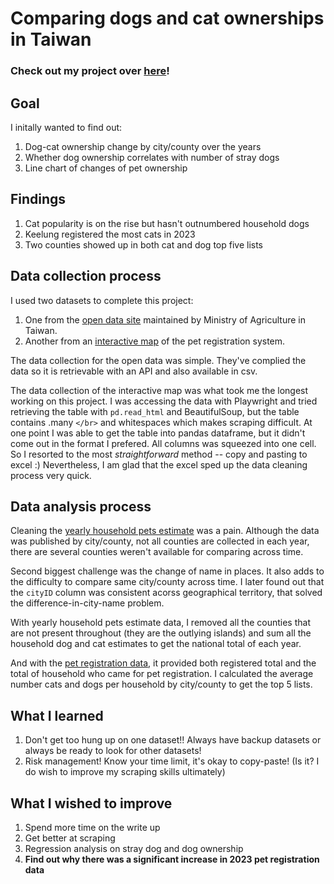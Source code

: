 # Comparing dogs and cat ownerships in Taiwan

### Check out my project over [here](https://sabinahung.github.io/pet-ownership-taiwan/)!

## Goal
I initally wanted to find out: 
1. Dog-cat ownership change by city/county over the years
2. Whether dog ownership correlates with number of stray dogs
3. Line chart of changes of pet ownership

## Findings
1. Cat popularity is on the rise but hasn't outnumbered household dogs
2. Keelung registered the most cats in 2023
3. Two counties showed up in both cat and dog top five lists

## Data collection process
I used two datasets to complete this project: 
1. One from the [open data site](https://data.coa.gov.tw/open_search.aspx?id=ccezNvv4oYbO) maintained by Ministry of Agriculture in Taiwan. 
2. Another from an [interactive map](https://www.pet.gov.tw/PetsMap/PetsMap.aspx) of the pet registration system.

The data collection for the open data was simple. They've complied the data so it is retrievable with an API and also available in csv.

The data collection of the interactive map was what took me the longest working on this project. I was accessing the data with Playwright and tried retrieving the table with `pd.read_html` and BeautifulSoup, but the table contains .many `</br>` and whitespaces which makes scraping difficult. At one point I was able to get the table into pandas dataframe, but it didn't come out in the format I prefered. All columns was squeezed into one cell. So I resorted to the most *straightforward* method -- copy and pasting to excel :) Nevertheless, I am glad that the excel sped up the data cleaning process very quick.  
## Data analysis process
Cleaning the [yearly household pets estimate](https://data.coa.gov.tw/open_search.aspx?id=ccezNvv4oYbO) was a pain. Although the data was published by city/county, not all counties are collected in each year, there are several counties weren't available for comparing across time. 

Second biggest challenge was the change of name in places. It also adds to the difficulty to compare same city/county across time. I later found out that the `cityID` column was consistent acorss geographical territory, that solved the difference-in-city-name problem. 

With yearly household pets estimate data, I removed all the counties that are not present throughout (they are the outlying islands) and sum all the household dog and cat estimates to get the national total of each year. 

And with the [pet registration data](https://www.pet.gov.tw/PetsMap/PetsMap.aspx), it provided both registered total and the total of household who came for pet registration. I calculated the average number cats and dogs per household by city/county to get the top 5 lists.
## What I learned
1. Don't get too hung up on one dataset!! Always have backup datasets or always be ready to look for other datasets!
2. Risk management! Know your time limit, it's okay to copy-paste! (Is it? I do wish to improve my scraping skills ultimately)
## What I wished to improve 
1. Spend more time on the write up
2. Get better at scraping 
3. Regression analysis on stray dog and dog ownership
4. **Find out why there was a significant increase in 2023 pet registration data**

